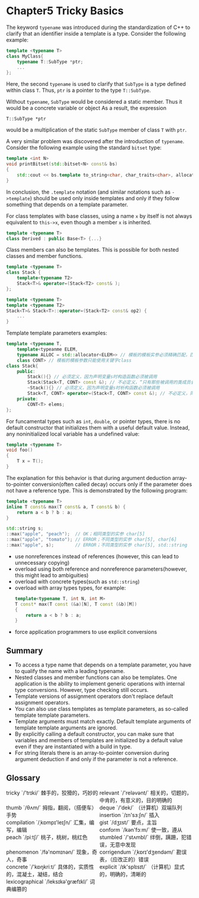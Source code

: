 # Chapter5 Tricky Basics



The keyword `typename` was introduced during the standardization of C++ to clarify that an identifier inside a template is a type. Consider the following example:

```c++
template <typename T>
class MyClass{
    typename T::SubType *ptr;
    ...
};
```

Here, the second `typename` is used to clarify that `SubType` is a type defined within class  `T`. Thus, `ptr` is a pointer to the type `T::SubType`.

Without `typename`, `SubType` would be considered a static member. Thus it would be a concrete variable or object As a result, the expression 

`T::SubType *ptr` 

would be a multiplication of the static `SubType` member of class `T` with `ptr`.

A very similar problem was discovered after the introduction of `typename`. Consider the following example using the standard `bitset` type:

```c++
template <int N>
void printBitset(std::bitset<N> const& bs)
{
    std::cout << bs.template to_string<char, char_traits<char>, allocator<char> >();
}
```

In conclusion, the `.template` notation (and similar notations such as `->template`) should be used only inside templates and only if they follow something that depends on a template parameter.

For class templates with base classes, using a name `x` by itself is not always equivalent to `this->x`, even though a member `x` is inherited.

```c++
template <typename T>
class Derived : public Base<T> {...}
```

Class members can also be templates. This is possible for both nested classes and member functions.

```c++
template <typename T>
class Stack {
    template<typename T2>
    Stack<T>& operator=(Stack<T2> const& );
};

template <typename T>
template <typename T2>
Stack<T>& Stack<T>::operator=(Stack<T2> const& op2) {
    ...
}
```

Template template parameters examples:

```c++
template <typename T, 
    template<typeanme ELEM, 
    typename ALLOC = std::allocator<ELEM>> // 模板的模板实参必须精确匹配，匹配时并不会考虑“模板的模板实参”的缺省模板实参，必须显式指出这个ALLOC！
    class CONT> // 模板的模板参数只能使用关键字class
class Stack{
    public:
        Stack(){} // 必须定义，因为声明变量s时构造函数必须被调用
        Stack(Stack<T, CONT> const &); // 不必定义，“只有那些被调用的类成员会被实例化”
        ~Stack(){} // 必须定义，因为声明变量s时析构函数必须被调用
        Stack<T, CONT> operator=(Stack<T, CONT> const &); // 不必定义，同上
    private:
        CONT<T> elems;
};
```

For funcamental types such as `int`, `double`, or pointer types, there is no default constructor that initializes them with a useful default value. Instead, any noninitialized local variable has a undefined value:

```c++
template <typename T>
void foo()
{
    T x = T();
}

```

The explanation for this behavior is that during argument deduction array-to-pointer conversion(often called decay) occurs only if the parameter does not have a reference type. This is demonstrated by the following program:

```c++
template <typename T>
inline T const& max(T const& a, T const& b) {
    return a < b ? b : a;
}

std::string s;
::max("apple", "peach");  // OK；相同类型的实参 char[5]
::max("apple", "tomato"); // ERROR；不同类型的实参 char[5], char[6]
::max("apple", s);        // ERROR；不同类型的实参 char[5], std::string

```

- use nonreferences instead of references (however, this can lead to unnecessary copying)
- overload using both reference and nonreference parameters(however, this might lead to ambiguities)
- overload with concrete types(such as `std::string`)
- overload with array types types, for example:
    ```c++
    template<typename T, int N, int M>
    T const* max(T const (&a)[N], T const (&b)[M])
    {
        return a < b ? b : a;
    } 
    ```
- force application programmers to use explicit conversions



## Summary

- To access a type name that depends on a template parameter, you have to qualify the name with a leading typename.
- Nested classes and member functions can also be templates. One application is the ability to implement generic operations with internal type conversions. However, type checking still occurs.
- Template versions of assignment operators don't replace default assignment operators.
- You can also use class templates as template parameters, as so-called template template parameters.
- Template arguments must match exactly. Default template arguments of template template arguments are ignored.
- By explicitly calling a default constructor, you can make sure that variables and members of templates are initialized by a default value even if they are instantiated with a build in type.
- For string literals there is an array-to-pointer conversion during argument deduction if and only if the parameter is not a reference.



## Glossary

<div style="width: 50%; float:left;">tricky `/'trɪki/` 棘手的，狡猾的，巧妙的</div>
<div style="width: 50%; float:left;">relevant `/'reləvənt/` 相关的，切题的，中肯的，有意义的，目的明确的</div>
<div style="width: 50%; float:left;">thumb `/θʌm/` 拇指，翻阅，（搭便车）手势</div>
<div style="width: 50%; float:left;">deque `/'dek/` （计算机）双端队列</div>
<div style="width: 50%; float:left;">insertion `/ɪn'sɜːʃn/` 插入</div>
<div style="width: 50%; float:left;">compilation `/ˌkɒmpɪ'leɪʃn/` 汇集，编写，编辑</div>
<div style="width: 50%; float:left;">gist `/dʒɪst/` 要点，主旨</div>
<div style="width: 50%; float:left;">conform `/kən'fɔːm/` 使一致，遵从</div>
<div style="width: 50%; float:left;">peach `/piːtʃ/` 桃子，桃树，桃红色</div>
<div style="width: 50%; float:left;">stumbled `/'stʌmbl/` 绊倒，蹒跚，犯错误，无意中发现</div>
<div style="width: 50%; float:left;">phenomenon `/fə'nɒmɪnən/` 现象，奇人，奇事</div>
<div style="width: 50%; float:left;">corrigendum `/ˌkɒrɪ'dʒendəm/` 勘误表，（应改正的）错误</div>
<div style="width: 50%; float:left;">concrete `/'kɒŋkriːt/` 具体的，实质性的，混凝土，凝结，结合</div>
<div style="width: 50%; float:left;">explicit `/ɪk'splɪsɪt/` （计算机）显式的，明确的，清晰的</div>
<div style="width: 50%; float:left;">lexicographical `/leksɪkə'græfɪkl/` 词典编篡的</div>